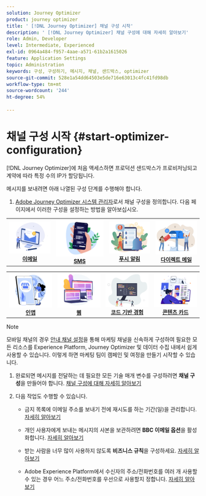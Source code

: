 ```yaml
---
solution: Journey Optimizer
product: journey optimizer
title: ' [!DNL Journey Optimizer] 채널 구성 시작'
description: ' [!DNL Journey Optimizer] 채널 구성에 대해 자세히 알아보기'
role: Admin, Developer
level: Intermediate, Experienced
exl-id: 0964a484-f957-4aae-a571-61b2a1615026
feature: Application Settings
topic: Administration
keywords: 구성, 구성하기, 메시지, 채널, 샌드박스, optimizer
source-git-commit: 528e1a54dd64503e5de716e63013c4fc41fd98db
workflow-type: tm+mt
source-wordcount: '244'
ht-degree: 54%

---
```



# 채널 구성 시작 {#start-optimizer-configuration}

[!DNL Journey Optimizer]에 처음 액세스하면 프로덕션 샌드박스가 프로비저닝되고 계약에 따라 특정 수의 IP가 할당됩니다.


메시지를 보내려면 아래 나열된 구성 단계를 수행해야 합니다.

1. [Adobe Journey Optimizer 시스템 관리자](../start/path/administrator.md)로서 채널 구성을 정의합니다. 다음 페이지에서 이러한 구성을 설정하는 방법을 알아보십시오.

<table style="table-layout:fixed"><tr style="border: 0;">
<td><a href="../email/get-started-email-config.md"><img alt="이메일" src="../channels/assets/do-not-localize/email.png"></a>
<div align="center"><a href="../email/get-started-email-config.md"><strong>이메일</strong></a></div></td>
<td><a href="../sms/sms-configuration.md"><img alt="sms" src="../channels/assets/do-not-localize/sms.png"></a>
<div align="center"><a href="../sms/sms-configuration.md"><strong>SMS</strong></a></div></td>
<td><a href="../push/push-configuration.md"><img alt="푸시" src="../channels/assets/do-not-localize/push.png"></a>
<div align="center"><a href="../push/push-configuration.md"><strong>푸시 알림</strong></a></div></td>
<td><a href="../direct-mail/direct-mail-configuration.md"><img alt="다이렉트 메일" src="../channels/assets/do-not-localize/direct-mail.jpg"></a>
<div align="center"><a href="../direct-mail/direct-mail-configuration.md"><strong>다이렉트 메일</strong></a></div></td>
</tr></table>

<table style="table-layout:fixed"><tr style="border: 0;">
<td><a href="../in-app/inapp-configuration.md"><img alt="인앱" src="../channels/assets/do-not-localize/inapp.jpg"></a>
<div align="center"><a href="../in-app/inapp-configuration.md"><strong>인앱</strong></a></div></td>
<td><a href="../web/web-configuration.md"><img alt="웹" src="../channels/assets/do-not-localize/web.jpg"></a>
<div align="center"><a href="../web/web-configuration.md"><strong>웹</strong></a></div></td>
<td><a href="../code-based/code-based-configuration.md"><img alt="코드 기반 경험" src="../channels/assets/do-not-localize/code.png"></a>
<div align="center"><a href="../code-based/code-based-configuration.md"><strong>코드 기반 경험</strong></a></div></td>
<td><a href="../content-card/content-card-configuration-prereq.md"><img alt="콘텐츠 카드" src="../channels/assets/do-not-localize/cards.png"></a>
<div align="center"><a href="../content-card/content-card-configuration-prereq.md"><strong>콘텐츠 카드</strong></a></div></td>
</tr></table>

>[!NOTE]
>
>모바일 채널의 경우 [안내 채널 설정](set-mobile-config.md)을 통해 마케팅 채널을 신속하게 구성하여 필요한 모든 리소스를 Experience Platform, Journey Optimizer 및 데이터 수집 내에서 쉽게 사용할 수 있습니다. 이렇게 하면 마케팅 팀이 캠페인 및 여정을 만들기 시작할 수 있습니다.

1. 완료되면 메시지를 전달하는 데 필요한 모든 기술 매개 변수를 구성하려면 **채널 구성**&#x200B;을 만들어야 합니다. [채널 구성에 대해 자세히 알아보기](channel-surfaces.md)

1. 다음 작업도 수행할 수 있습니다.

   * 금지 목록에 이메일 주소를 보내기 전에 재시도를 하는 기간(일)을 관리합니다. [자세히 알아보기](manage-suppression-list.md)

   * 개인 사용자에게 보내는 메시지의 사본을 보관하려면 **BBC 이메일 옵션**&#x200B;을 활성화합니다. [자세히 알아보기](archiving-support.md#enable-bcc)

   * 받는 사람을 너무 많이 사용하지 않도록 **비즈니스 규칙**&#x200B;을 구성하세요. [자세히 알아보기](../conflict-prioritization/rule-sets.md)

   * Adobe Experience Platform에서 수신자의 주소/전화번호를 여러 개 사용할 수 있는 경우 어느 주소/전화번호를 우선으로 사용할지 정합니다. [자세히 알아보기](primary-email-addresses.md)
